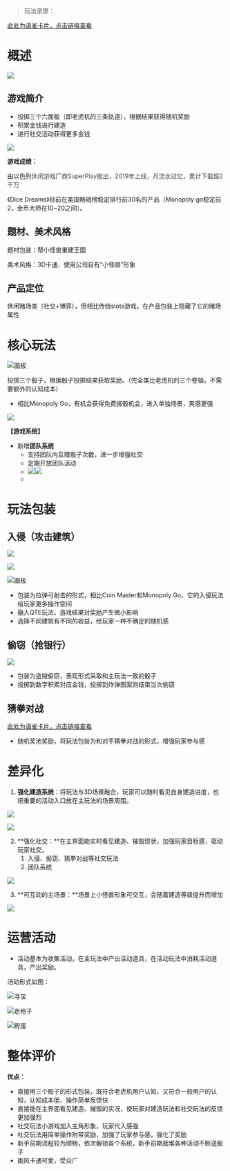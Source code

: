 > 玩法录屏：
>

[此处为语雀卡片，点击链接查看](https://www.yuque.com/zdlwma/kxyozs/xb2g52gw9w36aw70#scoC2)

# 概述
![](https://cdn.nlark.com/yuque/0/2024/png/26927517/1720515864769-82240c4f-5672-4581-b5c5-b83f7977e3ba.png)

## 游戏简介
+ 投掷三个六面骰（即老虎机的三条轨道），根据结果获得随机奖励
+ 积累金钱进行建造
+ 进行社交活动获得更多金钱

![](https://cdn.nlark.com/yuque/0/2024/png/26927517/1720596582097-2c2d7d61-c97c-41a2-bc58-028c8e047b7c.png)

**游戏成绩：**

由以色列<font style="color:rgb(68, 68, 68);">休闲游戏厂商SuperPlay推出，2019年上线，月流水过亿，累计下载超2千万</font>

《Dice Dreams》目前在美国畅销榜稳定排行前30名的产品（Monopoly go稳定前2，金币大师在10~20之间）。

## 题材、美术风格
题材包装：帮小怪兽重建王国

美术风格：3D卡通、使用公司自有“小怪兽”形象

## 产品定位
休闲赌场类（社交+博弈），但相比传统slots游戏，在产品包装上隐藏了它的赌场属性

# 核心玩法
![画板](https://cdn.nlark.com/yuque/0/2024/jpeg/26927517/1720599668005-0d6c38b4-3a96-490a-a6e6-f7ed6fc53409.jpeg)

投掷三个骰子，根据骰子投掷结果获取奖励。（完全类比老虎机的三个卷轴，不需要额外的认知成本）

+ 相比Monopoly Go，有机会获得免费掷骰机会，进入单独场景，爽感更强

![](https://cdn.nlark.com/yuque/0/2024/png/26927517/1720600008509-628cbee9-5dc0-4c3d-867a-b7e6c419101b.png)

**【游戏系统】**

+ 新增**团队系统**
    - 支持团队内互赠骰子次数，进一步增强社交
    - 定期开放团队活动
    - ![](https://cdn.nlark.com/yuque/0/2024/png/26927517/1720678554008-14c10f02-42b9-44c7-87db-91aa9150c69a.png)![](https://cdn.nlark.com/yuque/0/2024/png/26927517/1720591502148-54767688-b99b-4423-8b84-86b7d4e2c50c.png)
    - 

# 玩法包装
## 入侵（攻击建筑）
![](https://cdn.nlark.com/yuque/0/2024/png/26927517/1720679197996-4130f02b-7964-448e-9d62-68b5fe97eecc.png)

![](https://cdn.nlark.com/yuque/0/2024/png/26927517/1720679206830-ed7d8228-d10c-46a1-b345-d89643ba9039.png)

![画板](https://cdn.nlark.com/yuque/0/2024/jpeg/26927517/1720679113050-a77c2164-caa5-4225-8f86-127623fb972d.jpeg)

+ 包装为拉弹弓射击的形式，相比Coin Master和Monopoly Go，它的入侵玩法给玩家更多操作空间
+ 融入QTE玩法，游戏结果对奖励产生微小影响
+ 选择不同建筑有不同的收益，给玩家一种不确定的随机感

## 偷窃（抢银行）
![](https://cdn.nlark.com/yuque/0/2024/png/26927517/1720520479562-eff4da4a-f53a-4e1e-ae70-df480987fe50.png)

+ 包装为盗贼偷窃，表现形式采取和主玩法一致的骰子
+ 投掷到数字积累对应金钱，投掷到炸弹图案则结束当次偷窃

## 猜拳对战
[此处为语雀卡片，点击链接查看](https://www.yuque.com/zdlwma/kxyozs/xb2g52gw9w36aw70#kGDmf)

+ 随机奖池奖励，将玩法包装为和对手猜拳对战的形式，增强玩家参与感

# 差异化
1. **强化建造系统**：将玩法与3D场景融合，玩家可以随时看见自身建造进度，也把重要的活动入口放在主玩法的场景周围。

![](https://cdn.nlark.com/yuque/0/2024/gif/26927517/1720521883716-bf3b6512-6060-4cfd-9c3b-3d8b774ca68e.gif)

![](https://cdn.nlark.com/yuque/0/2024/gif/26927517/1720521859819-bf83a461-d684-42e0-9f82-8dc967389ca5.gif)

2. **强化社交：**在主界面能实时看见建造、摧毁现状，加强玩家目标感，驱动玩家社交。
    1. 入侵、偷窃、猜拳对战等社交玩法
    2. 团队系统

![](https://cdn.nlark.com/yuque/0/2024/png/26927517/1720590788693-3d5995c0-86bb-486c-b949-3487ea612172.png?x-oss-process=image%2Fformat%2Cwebp%2Fresize%2Cw_700%2Climit_0)

3. **可互动的主场景：**场景上小怪兽形象可交互，会随着建造等级提升而增加

![](https://cdn.nlark.com/yuque/0/2024/gif/26927517/1720608402975-e9baac9c-ff0e-4fe2-bcd8-a385184ebd38.gif)

# 运营活动
+ 活动基本为收集活动，在主玩法中产出活动道具，在活动玩法中消耗活动道具，产出奖励。

活动形式如图：

![寻宝](https://cdn.nlark.com/yuque/0/2024/png/26927517/1720594279303-514cdda6-3e19-47d3-a7b5-e76140f2fe3b.png)

![走格子](https://cdn.nlark.com/yuque/0/2024/png/43256847/1719464896565-dc4d7f07-599d-472b-9d7e-5eb7bb177d0d.png)

![孵蛋](https://cdn.nlark.com/yuque/0/2024/png/43256847/1719465113590-857ef4c5-4f4f-4d72-bfb3-2a389336235b.png)

# 整体评价
**优点：**

+ 直接用三个骰子的形式包装，既符合老虎机用户认知，又符合一般用户的认知，认知成本低、操作简单反馈快
+ 直接能在主界面看见建造、摧毁的实况，使玩家对建造玩法和社交玩法的反馈更加强烈
+ 社交玩法小游戏加入主角形象，玩家代入感强
+ 社交玩法用简单操作附带奖励，加强了玩家参与感，强化了奖励
+ 新手前期流程较为顺畅，依次解锁各个系统，新手前期就堆各种活动不断送骰子
+ 画风卡通可爱，受众广





